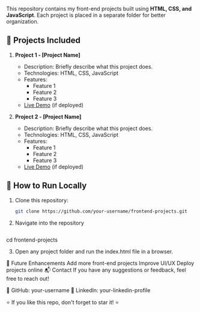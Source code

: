 This repository contains my front-end projects built using **HTML, CSS, and JavaScript**. Each project is placed in a separate folder for better organization.

## 📁 Projects Included

1. **Project 1 - [Project Name]**  
   - Description: Briefly describe what this project does.  
   - Technologies: HTML, CSS, JavaScript  
   - Features:  
     - Feature 1  
     - Feature 2  
     - Feature 3  
   - [Live Demo](#) (if deployed)

2. **Project 2 - [Project Name]**  
   - Description: Briefly describe what this project does.  
   - Technologies: HTML, CSS, JavaScript  
   - Features:  
     - Feature 1  
     - Feature 2  
     - Feature 3  
   - [Live Demo](#) (if deployed)

## 📌 How to Run Locally

1. Clone this repository:
   ```bash
   git clone https://github.com/your-username/frontend-projects.git

2. Navigate into the repository
   ```bash
 cd frontend-projects

3. Open any project folder and run the index.html file in a browser.

🚀 Future Enhancements
 Add more front-end projects
 Improve UI/UX
 Deploy projects online
📬 Contact
If you have any suggestions or feedback, feel free to reach out!

🔗 GitHub: your-username
🔗 LinkedIn: your-linkedin-profile

⭐ If you like this repo, don't forget to star it! ⭐
